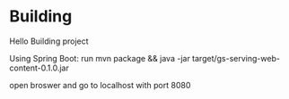 Building
========

Hello Building project

Using Spring Boot:
run mvn package && java -jar target/gs-serving-web-content-0.1.0.jar

open broswer and go to localhost with port 8080
